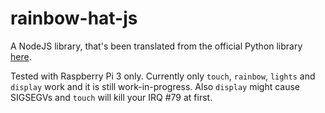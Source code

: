# rainbow-hat-js

A NodeJS library, that's been translated from the official Python library [here](https://github.com/pimoroni/rainbow-hat).

Tested with Raspberry Pi 3 only. Currently only `touch`, `rainbow`, `lights` and `display` work and it is still work-in-progress. Also `display` might cause SIGSEGVs and `touch` will kill your IRQ #79 at first.
